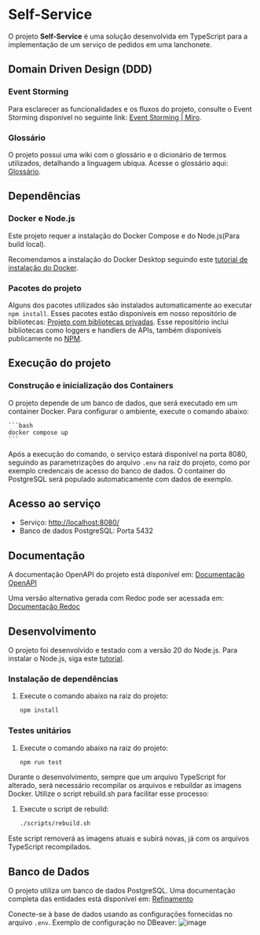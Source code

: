 # Self-Service

O projeto **Self-Service** é uma solução desenvolvida em TypeScript para a implementação de um serviço de pedidos em uma lanchonete.

## Domain Driven Design (DDD)

### Event Storming

Para esclarecer as funcionalidades e os fluxos do projeto, consulte o Event Storming disponível no seguinte link: [Event Storming | Miro](https://miro.com/app/board/uXjVK5Nr1BA=/?share_link_id=973174946711).

### Glossário

O projeto possui uma wiki com o glossário e o dicionário de termos utilizados, detalhando a linguagem ubíqua. Acesse o glossário aqui: [Glossário](https://github.com/cloud-burger/self-service/wiki/Gloss%C3%A1rio).

## Dependências

### Docker e Node.js

Este projeto requer a instalação do Docker Compose e do Node.js(Para build local).

Recomendamos a instalação do Docker Desktop seguindo este [tutorial de instalação do Docker](https://www.docker.com/products/docker-desktop).

### Pacotes do projeto

Alguns dos pacotes utilizados são instalados automaticamente ao executar `npm install`. Esses pacotes estão disponíveis em nosso repositório de bibliotecas: [Projeto com bibliotecas privadas](https://github.com/cloud-burger/packages). Esse repositório inclui bibliotecas como loggers e handlers de APIs, também disponíveis publicamente no [NPM](https://www.npmjs.com/).

## Execução do projeto

### Construção e inicialização dos Containers

O projeto depende de um banco de dados, que será executado em um container Docker. Para configurar o ambiente, execute o comando abaixo:

    ```bash
    docker compose up
    ```

Após a execução do comando, o serviço estará disponível na porta 8080, seguindo as parametrizações do arquivo `.env` na raiz do projeto, como por exemplo credencais de acesso do banco de dados.
O container do PostgreSQL será populado automaticamente com dados de exemplo.

## Acesso ao serviço

- Serviço: <http://localhost:8080/>
- Banco de dados PostgreSQL: Porta 5432

## Documentação

A documentação OpenAPI do projeto está disponível em: [Documentação OpenAPI](http://localhost:8080/swagger/)

Uma versão alternativa gerada com Redoc pode ser acessada em:  [Documentação Redoc](http://localhost:3000/docs/self-service.html)


## Desenvolvimento

O projeto foi desenvolvido e testado com a versão 20 do Node.js. Para instalar o Node.js, siga este [tutorial](https://nodejs.org/pt).

### Instalação de dependências

1. Execute o comando abaixo na raiz do projeto:

    ```bash
    npm install
    ```

### Testes unitários

1. Execute o comando abaixo na raiz do projeto:

    ```bash
    npm run test
    ```

Durante o desenvolvimento, sempre que um arquivo TypeScript for alterado, será necessário recompilar os arquivos e rebuildar as imagens Docker. Utilize o script rebuild.sh para facilitar esse processo:

1. Execute o script de rebuild:

    ```bash
    ./scripts/rebuild.sh
    ```

Este script removerá as imagens atuais e subirá novas, já com os arquivos TypeScript recompilados.

## Banco de Dados

O projeto utiliza um banco de dados PostgreSQL. Uma documentação completa das entidades está disponível em: [Refinamento](docs/self-service.md)

Conecte-se à base de dados usando as configurações fornecidas no arquivo `.env`. Exemplo de configuração no DBeaver:
![image](https://github.com/user-attachments/assets/ca5a231e-4609-4f35-bbc4-c28fef4eba19)
